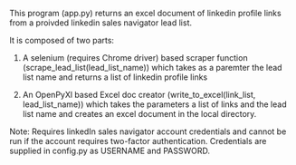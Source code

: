 This program (app.py) returns an excel document of linkedin profile links from a proivded linkedin sales navigator lead list.

It is composed of two parts:

1. A selenium (requires Chrome driver) based scraper function (scrape_lead_list(lead_list_name)) which takes as a paremter the lead list name and returns a list of linkedin profile links

2. An OpenPyXl based Excel doc creator (write_to_excel(link_list, lead_list_name)) which takes the parameters a list of links and the lead list name and creates an excel document in the local directory.


Note: Requires linkedIn sales navigator account credentials and cannot be run if the account requires two-factor authentication. Credentials are supplied in config.py as USERNAME and PASSWORD.
